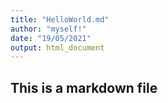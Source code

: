 ```yaml
---
title: "HelloWorld.md"
author: "myself!"
date: "19/05/2021"
output: html_document
---
```


## This is a markdown file
